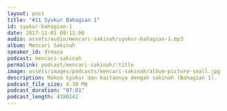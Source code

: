 ```yaml
---
layout: post
title: "#11 Syukur Bahagian 1"
id: syukur-bahagian-1
date: 2017-11-01 00:11:00
audio: assets/audio/mencari-sakinah/syukur-bahagian-1.mp3
album: Mencari Sakinah
speaker_id: drmaza
podcast: mencari-sakinah
permalink: podcast/mencari-sakinah/:title
image: assets/images/podcasts/mencari-sakinah/album-picture-small.jpg
description: Makna Syukur dan kaitannya dengan sakinah (Bahagian 1). 
podcast_file_size: 4.38 MB
podcast_duration: "07:01"
podcast_length: 4380142
--- 
```

